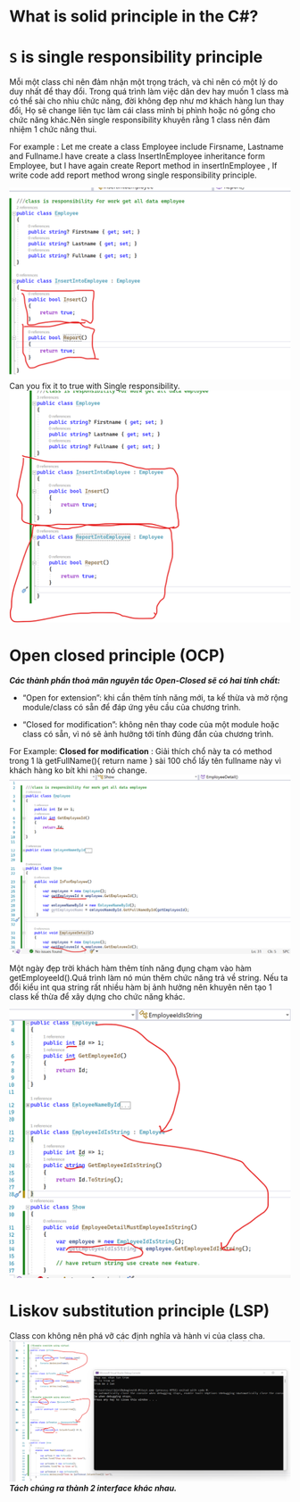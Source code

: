 


# What is solid principle in the C#?

# ```S``` is single responsibility principle
Mỗi một class chỉ nên đảm nhận một trọng trách, và chỉ nên có một lý do duy nhất để thay đổi. Trong quá trình làm việc dân dev hay muốn 1 class mà có thể sài cho nhìu chức năng, đời không đẹp như mơ khách hàng lun thay đổi, Họ sẽ change liên tục làm cái class mình bị phình hoặc nó gồng cho chức năng khác.Nên single responsibility  khuyên rằng 1 class nên đảm nhiệm 1 chức năng thui.

For example :
Let me create a class Employee include Firsname, Lastname and Fullname.I have create a class InsertInEmployee inheritance form Employee, but I have again create Report  method in insertInEmployee , If write code add report method wrong single responsibility principle.


  ![enter image description here](https://github.com/thanhlong2803/update-image/blob/main/image4/single-responsility.png)
Can you fix it to true with Single responsibility.
![enter image description here](https://github.com/thanhlong2803/update-image/blob/main/image4/delive-class.png)

# Open closed principle (OCP)

***Các thành phần thoả mãn nguyên tắc Open-Closed sẽ có hai tính chất:***
 - “Open for extension”: khi cần thêm tính năng mới, ta kế thừa và mở rộng module/class có sẵn để đáp ứng yêu cầu của chương trình.
 
 - “Closed for modification”: không nên thay code của một module hoặc class có sẵn, vì nó sẽ ảnh hưởng tới tính đúng đắn của chương trình.

For Example:
**Closed for modification** : Giải thích chổ này ta có method trong 1 là getFullName(){ return name } sài 100 chổ lấy tên fullname này vì khách hàng ko bít khi nào nó change.
![enter image description here](https://github.com/thanhlong2803/update-image/blob/main/image4/close.png)


Một ngày đẹp trời khách hàm thêm tính năng đụng chạm vào hàm getEmployeeId().Quá trình làm nó mún thêm chức năng trả về string. Nếu ta đổi kiểu int qua string rất nhiều hàm bị ảnh hưởng nên khuyên nên tạo 1 class kế thừa để xây dựng cho chức năng khác.

![enter image description here](https://github.com/thanhlong2803/update-image/blob/main/image4/close-custom.png)

# Liskov substitution principle (LSP)
Class con không nên phá vỡ các định nghĩa và hành vi của class cha.
 ![enter image description here](https://github.com/thanhlong2803/update-image/blob/main/image4/overriding.png) 
 ***Tách chúng ra thành 2 interface khác nhau.***
